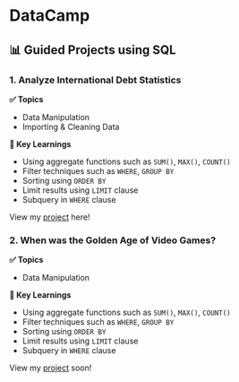 # DataCamp
## 📊 Guided Projects using SQL

### 1. Analyze International Debt Statistics

**✅ Topics**
- Data Manipulation
- Importing & Cleaning Data

**🔑 Key Learnings**
- Using aggregate functions such as `SUM()`, `MAX()`, `COUNT()`
- Filter techniques such as `WHERE`, `GROUP BY`
- Sorting using `ORDER BY`
- Limit results using `LIMIT` clause
- Subquery in `WHERE` clause

View my [project](https://github.com/serdarsahbudak/DataCamp-Projects/blob/main/Analyze-International-Debt-Statistics/Analyze%20International%20Debt%20Statistics.ipynb) here!

### 2. When was the Golden Age of Video Games?

**✅ Topics**
- Data Manipulation

**🔑 Key Learnings**
- Using aggregate functions such as `SUM()`, `MAX()`, `COUNT()`
- Filter techniques such as `WHERE`, `GROUP BY`
- Sorting using `ORDER BY`
- Limit results using `LIMIT` clause
- Subquery in `WHERE` clause


View my [project]() soon!
